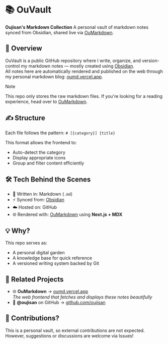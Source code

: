 # 📚 OuVault  
**Oujisan's Markdown Collection**
A personal vault of markdown notes synced from Obsidian, shared live via [OuMarkdown](https://oumd.vercel.app).

## 🚀 Overview
OuVault is a public GitHub repository where I write, organize, and version-control my markdown notes — mostly created using [Obsidian](https://obsidian.md).  
All notes here are automatically rendered and published on the web through my personal markdown blog: [oumd.vercel.app](https://oumd.vercel.app).

> [!NOTE] 
> This repo only stores the raw markdown files. If you're looking for a reading experience, head over to [OuMarkdown](https://oumd.vercel.app).

## ✍️ Structure
Each file follows the pattern: `# [{category}] {title}`

This format allows the frontend to:
- Auto-detect the category
- Display appropriate icons
- Group and filter content efficiently

## 🛠 Tech Behind the Scenes
- 🧠 Written in: Markdown (`.md`)
- ⚡ Synced from: [Obsidian](https://obsidian.md)
- ☁️ Hosted on: GitHub
- 🌐 Rendered with: [OuMarkdown](https://oumd.vercel.app) using **Next.js + MDX**

## 💡 Why?
This repo serves as:
- A personal digital garden
- A knowledge base for quick reference
- A versioned writing system backed by Git

## 🔗 Related Projects
- 🌐 **OuMarkdown** → [oumd.vercel.app](https://oumd.vercel.app)  
  _The web frontend that fetches and displays these notes beautifully_
- 🧠 **@oujisan** on GitHub → [github.com/oujisan](https://github.com/oujisan)

## 🤝 Contributions?
This is a personal vault, so external contributions are not expected. However, suggestions or discussions are welcome via Issues!
